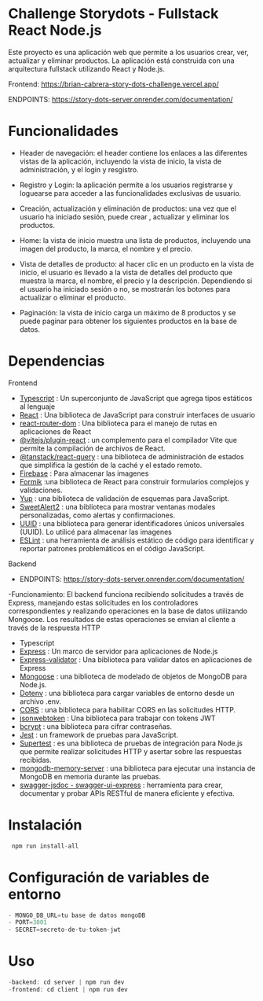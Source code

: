 # Challenge Storydots - Fullstack React Node.js

Este proyecto es una aplicación web que permite a los usuarios crear, ver, actualizar y eliminar productos. 
La aplicación está construida con una arquitectura fullstack utilizando React y Node.js. 

Frontend: https://brian-cabrera-story-dots-challenge.vercel.app/

ENDPOINTS: https://story-dots-server.onrender.com/documentation/


# Funcionalidades

- Header de navegación:  el header contiene los enlaces a las diferentes vistas de la aplicación, 
 incluyendo la vista de inicio, la vista de administración, y el login y resgistro.
 
- Registro y Login: la aplicación permite a los usuarios registrarse y loguearse para acceder a las funcionalidades exclusivas de usuario.

- Creación, actualización y eliminación de productos: una vez que el usuario ha iniciado sesión, puede crear , 
  actualizar y eliminar los productos.

- Home: la vista de inicio muestra una lista de productos, incluyendo una imagen del producto, 
 la marca, el nombre y el precio.
 
- Vista de detalles de producto: al hacer clic en un producto en la vista de inicio, el usuario es llevado a la vista de detalles del producto que muestra la marca, el nombre, el precio y la descripción. Dependiendo si el usuario ha iniciado sesión o no, se mostrarán los botones para actualizar o eliminar el producto.
  
- Paginación: la vista de inicio carga un máximo de 8 productos y se puede paginar para obtener los siguientes productos en la base de datos.
 
# Dependencias

Frontend
- [Typescript](https://www.typescriptlang.org/) : Un superconjunto de JavaScript que agrega tipos estáticos al lenguaje
- [React](https://reactjs.org/) : Una biblioteca de JavaScript para construir interfaces de usuario
- [react-router-dom](https://reactrouter.com/en/main) : Una biblioteca para el manejo de rutas en aplicaciones de React
- [@vitejs/plugin-react](https://github.com/vitejs/vite/tree/main/packages/plugin-react) : un complemento para el compilador Vite que permite la compilación de archivos de React.
- [@tanstack/react-query](https://tanstack.com/query/v4/) :  una biblioteca de administración de estados que simplifica la gestión de la caché y el estado remoto.
- [Firebase](https://firebase.google.com/) : Para almacenar las imagenes
- [Formik](https://formik.org/) :una biblioteca de React para construir formularios complejos y validaciones.
- [Yup](https://github.com/jquense/yup) : una biblioteca de validación de esquemas para JavaScript.
- [SweetAlert2](https://sweetalert2.github.io/) : una biblioteca para mostrar ventanas modales personalizadas, como alertas y confirmaciones.
- [UUID](https://github.com/jquense/yup) : una biblioteca para generar identificadores únicos universales (UUID). Lo utilicé para almacenar las imagenes
- [ESLint](https://eslint.org/) : una herramienta de análisis estático de código para identificar y reportar patrones problemáticos en el código JavaScript.

Backend

 - ENDPOINTS: https://story-dots-server.onrender.com/documentation/

 -Funcionamiento: El backend funciona recibiendo solicitudes a través de Express, manejando estas solicitudes en los controladores correspondientes y realizando operaciones en la base de datos utilizando Mongoose. 
  Los resultados de estas operaciones se envian al cliente a través de la respuesta HTTP

- Typescript
- [Express](https://expressjs.com/) : Un marco de servidor para aplicaciones de Node.js
- [Express-validator](https://express-validator.github.io/docs/) : Una biblioteca para validar datos en aplicaciones de Express
- [Mongoose](https://mongoosejs.com/) : una biblioteca de modelado de objetos de MongoDB para Node.js.
- [Dotenv](https://www.npmjs.com/package/dotenv) : una biblioteca para cargar variables de entorno desde un archivo .env.
- [CORS](https://github.com/expressjs/cors) : una biblioteca para habilitar CORS en las solicitudes HTTP.
- [jsonwebtoken](https://www.npmjs.com/package/jsonwebtoken) : Una biblioteca para trabajar con tokens JWT
- [bcrypt](https://www.npmjs.com/package/bcrypt) : una biblioteca para cifrar contraseñas.
- [Jest](https://jestjs.io/) : un framework de pruebas para JavaScript.
- [Supertest](https://www.npmjs.com/package/supertest) : es una biblioteca de pruebas de integración para Node.js que permite realizar solicitudes HTTP y asertar sobre las respuestas recibidas.
- [mongodb-memory-server](https://github.com/nodkz/mongodb-memory-server) : una biblioteca para ejecutar una instancia de MongoDB en memoria durante las pruebas.
- [swagger-jsdoc - swagger-ui-express](https://editor.swagger.io/) : herramienta para crear, documentar y probar APIs RESTful de manera eficiente y efectiva.
# Instalación 
 ```javascript 
  npm run install-all
```
# Configuración de variables de entorno
```javascript 
- MONGO_DB_URL=tu base de datos mongoDB
- PORT=3001
- SECRET=secreto-de-tu-token-jwt
```

# Uso
 ```javascript
-backend: cd server | npm run dev
-frontend: cd client | npm run dev
 
